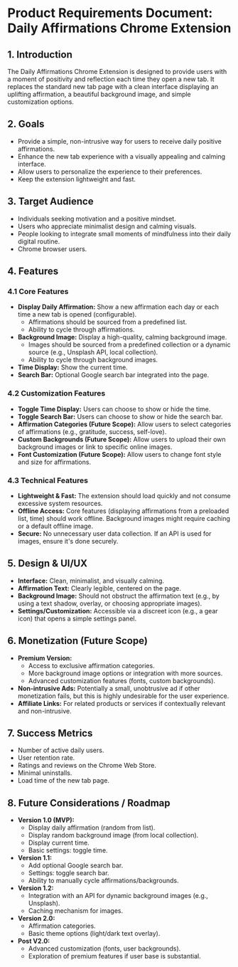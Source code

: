 # Product Requirements Document: Daily Affirmations Chrome Extension

## 1. Introduction

The Daily Affirmations Chrome Extension is designed to provide users with a moment of positivity and reflection each time they open a new tab. It replaces the standard new tab page with a clean interface displaying an uplifting affirmation, a beautiful background image, and simple customization options.

## 2. Goals

-   Provide a simple, non-intrusive way for users to receive daily positive affirmations.
-   Enhance the new tab experience with a visually appealing and calming interface.
-   Allow users to personalize the experience to their preferences.
-   Keep the extension lightweight and fast.

## 3. Target Audience

-   Individuals seeking motivation and a positive mindset.
-   Users who appreciate minimalist design and calming visuals.
-   People looking to integrate small moments of mindfulness into their daily digital routine.
-   Chrome browser users.

## 4. Features

### 4.1 Core Features

-   **Display Daily Affirmation:** Show a new affirmation each day or each time a new tab is opened (configurable).
    -   Affirmations should be sourced from a predefined list.
    -   Ability to cycle through affirmations.
-   **Background Image:** Display a high-quality, calming background image.
    -   Images should be sourced from a predefined collection or a dynamic source (e.g., Unsplash API, local collection).
    -   Ability to cycle through background images.
-   **Time Display:** Show the current time.
-   **Search Bar:** Optional Google search bar integrated into the page.

### 4.2 Customization Features

-   **Toggle Time Display:** Users can choose to show or hide the time.
-   **Toggle Search Bar:** Users can choose to show or hide the search bar.
-   **Affirmation Categories (Future Scope):** Allow users to select categories of affirmations (e.g., gratitude, success, self-love).
-   **Custom Backgrounds (Future Scope):** Allow users to upload their own background images or link to specific online images.
-   **Font Customization (Future Scope):** Allow users to change font style and size for affirmations.

### 4.3 Technical Features

-   **Lightweight & Fast:** The extension should load quickly and not consume excessive system resources.
-   **Offline Access:** Core features (displaying affirmations from a preloaded list, time) should work offline. Background images might require caching or a default offline image.
-   **Secure:** No unnecessary user data collection. If an API is used for images, ensure it's done securely.

## 5. Design & UI/UX

-   **Interface:** Clean, minimalist, and visually calming.
-   **Affirmation Text:** Clearly legible, centered on the page.
-   **Background Image:** Should not obstruct the affirmation text (e.g., by using a text shadow, overlay, or choosing appropriate images).
-   **Settings/Customization:** Accessible via a discreet icon (e.g., a gear icon) that opens a simple settings panel.

## 6. Monetization (Future Scope)

-   **Premium Version:**
    -   Access to exclusive affirmation categories.
    -   More background image options or integration with more sources.
    -   Advanced customization features (fonts, custom backgrounds).
-   **Non-intrusive Ads:** Potentially a small, unobtrusive ad if other monetization fails, but this is highly undesirable for the user experience.
-   **Affiliate Links:** For related products or services if contextually relevant and non-intrusive.

## 7. Success Metrics

-   Number of active daily users.
-   User retention rate.
-   Ratings and reviews on the Chrome Web Store.
-   Minimal uninstalls.
-   Load time of the new tab page.

## 8. Future Considerations / Roadmap

-   **Version 1.0 (MVP):**
    -   Display daily affirmation (random from list).
    -   Display random background image (from local collection).
    -   Display current time.
    -   Basic settings: toggle time.
-   **Version 1.1:**
    -   Add optional Google search bar.
    -   Settings: toggle search bar.
    -   Ability to manually cycle affirmations/backgrounds.
-   **Version 1.2:**
    -   Integration with an API for dynamic background images (e.g., Unsplash).
    -   Caching mechanism for images.
-   **Version 2.0:**
    -   Affirmation categories.
    -   Basic theme options (light/dark text overlay).
-   **Post V2.0:**
    -   Advanced customization (fonts, user backgrounds).
    -   Exploration of premium features if user base is substantial.

